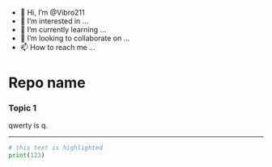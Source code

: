 - 👋 Hi, I’m @Vibro211
- 👀 I’m interested in ...
- 🌱 I’m currently learning ...
- 💞️ I’m looking to collaborate on ...
- 📫 How to reach me ...

<!---
Vibro211/Vibro211 is a ✨ special ✨ repository because its `README.md` (this file) appears on your GitHub profile.
You can click the Preview link to take a look at your changes.
--->
# Repo name

### Topic 1

qwerty is q.

---

```python
# this text is highlighted
print(123)
```

